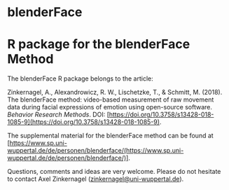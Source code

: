 # blenderFace
R package for the blenderFace Method
====================================

The blenderFace R package belongs to the article:

Zinkernagel, A., Alexandrowicz, R. W., Lischetzke, T., & Schmitt, M. (2018). The blenderFace method: video-based measurement of raw movement data during facial expressions of emotion using open-source software. _Behavior Research Methods_. DOI: [https://doi.org/10.3758/s13428-018-1085-9](https://doi.org/10.3758/s13428-018-1085-9).

The supplemental material for the blenderFace method can be found at [https://www.sp.uni-wuppertal.de/de/personen/blenderface/(https://www.sp.uni-wuppertal.de/de/personen/blenderface/)].

Questions, comments and ideas are very welcome. Please do not hesitate to contact Axel Zinkernagel (zinkernagel@uni-wuppertal.de).
